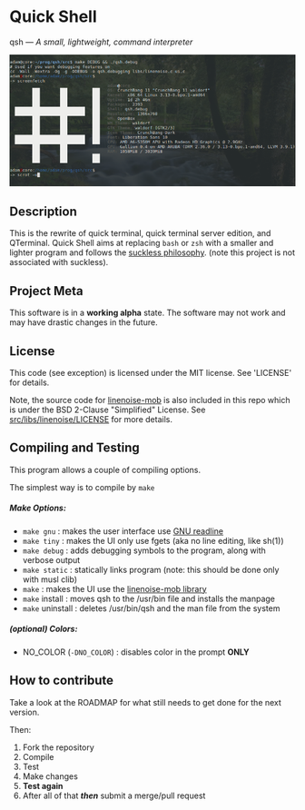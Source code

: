 Quick Shell
==============
qsh — _A small, lightweight, command interpreter_

![screen shot](https://github.com/mckenney5/qsh/raw/master/sc.png)

## Description
This is the rewrite of quick terminal, quick terminal server edition, and QTerminal. 
Quick Shell aims at replacing `bash` or `zsh` with a smaller and lighter program and follows
the [suckless philosophy](https://suckless.org/philosophy/). (note this project is not
associated with suckless).

## Project Meta
This software is in a **working alpha** state.
The software may not work and may have drastic changes in the future.

## License
This code (see exception) is licensed under the MIT license. See 'LICENSE' for details. 

Note, the source code for [linenoise-mob](https://github.com/rain-1/linenoise-mob) is also 
included in this repo which is under the BSD 2-Clause "Simplified" License. 
See [src/libs/linenoise/LICENSE](https://raw.githubusercontent.com/mckenney5/qsh/master/src/libs/linenoise/LICENSE) 
for more details.

## Compiling and Testing
This program allows a couple of compiling options.

The simplest way is to compile by `make`

##### Make Options:
* `make gnu`	   : makes the user interface use [GNU readline](https://tiswww.case.edu/php/chet/readline/rltop.html)
* `make tiny`	   : makes the UI only use fgets (aka no line editing, like sh(1))
* `make debug`	   : adds debugging symbols to the program, along with verbose output
* `make static`	   : statically links program (note: this should be done only with musl clib)
* `make`	   : makes the UI use the [linenoise-mob library](https://github.com/rain-1/linenoise-mob)
* `make` install   : moves qsh to the /usr/bin file and installs the manpage
* `make` uninstall : deletes /usr/bin/qsh and the man file from the system

##### (optional) Colors:
* NO_COLOR (`-DNO_COLOR`)	: disables color in the prompt **ONLY**

## How to contribute
Take a look at the ROADMAP for what still needs to get done for the next version.

Then:
1. Fork the repository
2. Compile
3. Test
4. Make changes
5. **Test again**
6. After all of that **_then_** submit a merge/pull request

